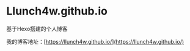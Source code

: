 # Llunch4w.github.io
基于Hexo搭建的个人博客

我的博客地址：[https://llunch4w.github.io/](https://llunch4w.github.io/)
